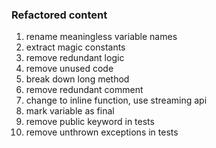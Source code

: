 ### Refactored content

1. rename meaningless variable names
1. extract magic constants
1. remove redundant logic
1. remove unused code
1. break down long method
1. remove redundant comment
1. change to inline function, use streaming api
1. mark variable as final
1. remove public keyword in tests
1. remove unthrown exceptions in tests